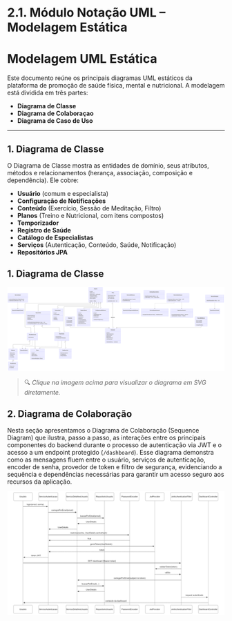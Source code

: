 # 2.1. Módulo Notação UML – Modelagem Estática

# Modelagem UML Estática

Este documento reúne os principais diagramas UML estáticos da plataforma de promoção de saúde física, mental e nutricional. A modelagem está dividida em três partes:

- **Diagrama de Classe**  
- **Diagrama de Colaboraçao**  
- **Diagrama de Caso de Uso**  

---

## 1. Diagrama de Classe

O Diagrama de Classe mostra as entidades de domínio, seus atributos, métodos e relacionamentos (herança, associação, composição e dependência). Ele cobre:

- **Usuário** (comum e especialista)  
- **Configuração de Notificações**  
- **Conteúdo** (Exercício, Sessão de Meditação, Filtro)  
- **Planos** (Treino e Nutricional, com itens compostos)  
- **Temporizador**  
- **Registro de Saúde**  
- **Catálogo de Especialistas**  
- **Serviços** (Autenticação, Conteúdo, Saúde, Notificação)  
- **Repositórios JPA**  

## 1. Diagrama de Classe

[![Diagrama de Classe](../assets/DiagramaClasse.png)](https://cdn.discordapp.com/attachments/916366985221255238/1367287705410732103/Editor___Mermaid_Chart-2025-04-30-232649.png?ex=68140967&is=6812b7e7&hm=01331c24723ed4a907a5dd3cae13171f5b1221a51a9fe812d38be528008f7431&)

> 🔍 *Clique na imagem acima para visualizar o diagrama em SVG diretamente.*

## 2. Diagrama de Colaboração

Nesta seção apresentamos o Diagrama de Colaboração (Sequence Diagram) que ilustra, passo a passo, as interações entre os principais componentes do backend durante o processo de autenticação via JWT e o acesso a um endpoint protegido (`/dashboard`). Esse diagrama demonstra como as mensagens fluem entre o usuário, serviços de autenticação, encoder de senha, provedor de token e filtro de segurança, evidenciando a sequência e dependências necessárias para garantir um acesso seguro aos recursos da aplicação.  

![Diagrama de Classe](../assets/DiagramaColaboracao.png)
